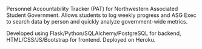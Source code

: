 Personnel Accountability Tracker (PAT) for Northwestern Associated Student Government. Allows students to log weekly progress and ASG Exec to search data by person and quickly analyze government-wide metrics. 

Developed using Flask/Python/SQLAlchemy/PostgreSQL for backend, HTML/CSS/JS/Bootstrap for frontend. Deployed on Heroku.
